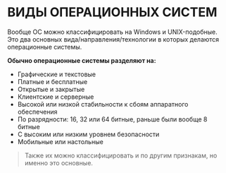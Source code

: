 # **ВИДЫ ОПЕРАЦИОННЫХ СИСТЕМ**  

Вообще ОС можно классифицировать на Windows и UNIX-подобные. Это два основных вида/направления/технологии в которых делаются операционные системы.  

**Обычно операционные системы разделяют на:**  
- Графические и текстовые
- Платные и бесплатные
- Открытые и закрытые
- Клиентские и серверные
- Высокой или низкой стабильности к сбоям аппаратного обеспечения
- По разрядности: 16, 32 или 64 битные, раньше были вообще 8 битные
- С высоким или низким уровнем безопасности
- Мобильные или настольные  

>Также их можно классифицировать и по другим признакам, но именно это основные.
